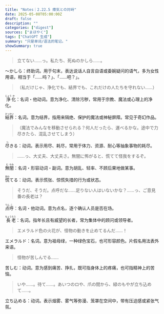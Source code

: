 ```yaml
---
title: "Notes｜2.22.5 瘴気との対峙" 
date: 2025-05-08T05:00:00Z
draft: false
description: ""
categories: ["digest"]
sources: ["まほやく"]
tags: ["ChatGPT 生成"]
summary: "只是单词/语法的笔记。"
showSummary: true
---
```


>立てない……っ。私たち、死ぬのかしら……。

〜かしら：终助词。用于句末，表达说话人自言自语或委婉疑问的语气，多为女性用语，相当于「……吗？」、「……吧？」。

>（私だけじゃ、浄化でも、結界でも、これだけの人たちを守れない……）

<ruby>浄<rt>じょう</rt></ruby><ruby>化<rt>か</rt></ruby>：名词・他动词。意为净化、清除污秽，常用于宗教、魔法或心理上的净化。

<ruby>結界<rt>けっかい</rt></ruby>：名词。意为结界，指用来隔绝、保护的魔法或神秘屏障。常见于奇幻作品。

>（魔法でみんなを移動させられる？何人だったら、運べるかな。途中で力尽きたら、混乱させてしまう）

<ruby>尽<rt>つ</rt></ruby>きる：动词。表示用尽、耗尽，常用于体力、资源、耐心等抽象事物的耗尽。

>……っ、大丈夫、大丈夫さ。無闇に怖がると、慌てて怪我をするぞ。

<ruby>無<rt>む</rt></ruby><ruby>闇<rt>やみ</rt></ruby>：名词・形容动词・副词。意为胡乱、轻率、不顾后果地做某事。

<ruby>慌<rt>あわ</rt></ruby>てる：动词。表示慌张、惊慌失措的行为或状态。

>そうだ、そうだ。点呼だな……足りない人はいないかな？……っ、ご意見番の長老は？

<ruby>点<rt>てん</rt></ruby><ruby>呼<rt>こ</rt></ruby>：名词・他动词。意为点名，逐个确认人员是否在场。

<ruby>長<rt>ちょう</rt></ruby><ruby>老<rt>ろう</rt></ruby>：名词。指年长且有威望的长者，常为集体中的顾问或领导者。

>エメラルド色の火花が、怪物の動きを止めてるんだ……！

エメラルド：名词。意为祖母绿，一种绿色宝石，也可形容颜色。片假名用法表外来语。

>怪物が苦しんでる……

苦しむ：动词。意为感到痛苦、挣扎，既可指身体上的疼痛，也可指精神上的苦恼。

>いや……。待て……。あいつのロや、爪の間から、緑のもやが立ち込めて……。

立ち込める：动词。表示烟雾、雾气等弥漫、笼罩在空间中，带有压迫感或紧张气氛。

